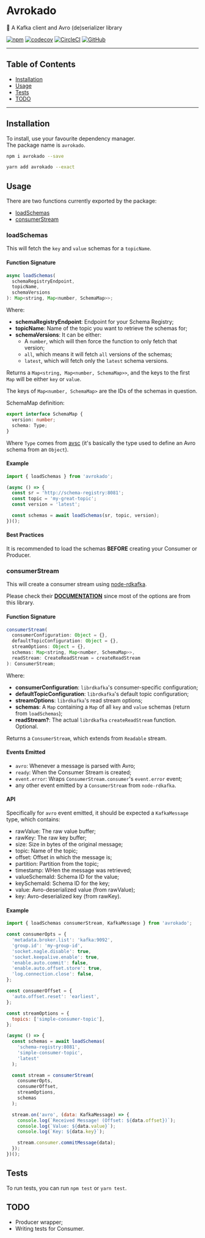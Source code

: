 # Avrokado

:avocado: A Kafka client and Avro (de)serializer library  

[![npm](https://img.shields.io/npm/v/avrokado.svg?style=flat)](https://www.npmjs.org/package/avrokado)
[![codecov](https://codecov.io/gh/macabu/avrokado/branch/master/graph/badge.svg)](https://codecov.io/gh/macabu/avrokado)
[![CircleCI](https://img.shields.io/circleci/project/github/macabu/avrokado.svg?style=flat)](https://circleci.com/gh/macabu/avrokado)
[![GitHub](https://img.shields.io/github/license/macabu/avrokado.svg?style=flat)](https://github.com/macabu/avrokado/blob/master/LICENSE)

---

## Table of Contents
- [Installation](#installation)
- [Usage](#usage)
- [Tests](#tests)
- [TODO](#TODO)

---

## Installation
To install, use your favourite dependency manager.  
The package name is `avrokado`.
```sh
npm i avrokado --save

yarn add avrokado --exact
```

## Usage
There are two functions currently exported by the package:  

- [loadSchemas](#loadSchemas)
- [consumerStream](#consumerStream)

### loadSchemas
This will fetch the `key` and `value` schemas for a `topicName`.    
#### Function Signature
```js
async loadSchemas(
  schemaRegistryEndpoint,
  topicName,
  schemaVersions
): Map<string, Map<number, SchemaMap>>;
```
Where:
- **schemaRegistryEndpoint**: Endpoint for your Schema Registry;
- **topicName**: Name of the topic you want to retrieve the schemas for;
- **schemaVersions**: It can be either:
  - A `number`, which will then force the function to only fetch that version;
  - `all`, which means it will fetch `all` versions of the schemas;
  - `latest`, which will fetch only the `latest` schema versions.
  
Returns a `Map<string, Map<number, SchemaMap>>`, and the keys to the first `Map` will be either `key` or `value`.  
  
The keys of `Map<number, SchemaMap>` are the IDs of the schemas in question.  

SchemaMap definition:
```ts
export interface SchemaMap {
  version: number;
  schema: Type;
}
```
Where `Type` comes from [avsc](https://github.com/mtth/avsc) (it's basically the type used to define an Avro schema from an `Object`).
  
#### Example
```js
import { loadSchemas } from 'avrokado';

(async () => {
  const sr = 'http://schema-registry:8081';
  const topic = 'my-great-topic';
  const version = 'latest';

  const schemas = await loadSchemas(sr, topic, version);
})();
```

#### Best Practices
It is recommended to load the schemas **BEFORE** creating your Consumer or Producer.
  
### consumerStream
This will create a consumer stream using [node-rdkafka](https://github.com/Blizzard/node-rdkafka).  
  
Please check their [**DOCUMENTATION**](https://github.com/Blizzard/node-rdkafka) since most of the options are from this library.

#### Function Signature
```js
consumerStream(
  consumerConfiguration: Object = {},
  defaultTopicConfiguration: Object = {},
  streamOptions: Object = {},
  schemas: Map<string, Map<number, SchemaMap>>,
  readStream: CreateReadStream = createReadStream
): ConsumerStream;
```
Where:
- **consumerConfiguration**: `librdkafka`'s consumer-specific configuration;
- **defaultTopicConfiguration**: `librdkafka`'s default topic configuration;
- **streamOptions**: `librdkafka`'s read stream options;
- **schemas**: A `Map` containing a `Map` of all `key` and `value` schemas (return from `loadSchemas`);
- **readStream?**: The actual `librdkafka` `createReadStream` function. Optional.

Returns a `ConsumerStream`, which extends from `Readable` stream.

#### Events Emitted
- `avro`: Whenever a message is parsed with Avro;
- `ready`: When the Consumer Stream is created;
- `event.error`: Wraps `ConsumerStream.consumer`'s `event.error` event;
- any other event emitted by a `ConsumerStream` from `node-rdkafka`.
  
#### API
Specifically for `avro` event emitted, it should be expected a `KafkaMessage` type, which contains:
- rawValue: The raw value buffer;
- rawKey: The raw key buffer;
- size: Size in bytes of the original message;
- topic: Name of the topic;
- offset: Offset in which the message is;
- partition: Partition from the topic;
- timestamp: WHen the message was retrieved;
- valueSchemaId: Schema ID for the value;
- keySchemaId: Schema ID for the key;
- value: Avro-deserialized value (from rawValue);
- key: Avro-deserialized key (from rawKey).
  
#### Example
```js
import { loadSchemas consumerStream, KafkaMessage } from 'avrokado';

const consumerOpts = {
  'metadata.broker.list': 'kafka:9092',
  'group.id': 'my-group-id',
  'socket.nagle.disable': true,
  'socket.keepalive.enable': true,
  'enable.auto.commit': false,
  'enable.auto.offset.store': true,
  'log.connection.close': false,
};

const consumerOffset = {
  'auto.offset.reset': 'earliest',
};

const streamOptions = {
  topics: ['simple-consumer-topic'],
};

(async () => {
  const schemas = await loadSchemas(
    'schema-registry:8081',
    'simple-consumer-topic',
    'latest'
  );

  const stream = consumerStream(
    consumerOpts,
    consumerOffset,
    streamOptions,
    schemas
  );

  stream.on('avro', (data: KafkaMessage) => {
    console.log(`Received Message! (Offset: ${data.offset})`);
    console.log(`Value: ${data.value}`);
    console.log(`Key: ${data.key}`);

    stream.consumer.commitMessage(data);
  });
})();
```

## Tests
To run tests, you can run `npm test` or `yarn test`.

## TODO
- Producer wrapper;
- Writing tests for Consumer.

